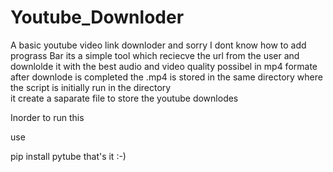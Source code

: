 # Youtube_Downloder
A basic youtube video link downloder and sorry I dont know how to add prograss Bar
its a simple tool which reciecve the url from the user and downlolde it with the best audio and video quality possibel in mp4 formate after downlode is completed the .mp4 is stored in the same directory where the script is initially run in the directory  
it create a saparate file to store the youtube downlodes

Inorder to run this

use 

 pip install pytube
that's it 
:-)
